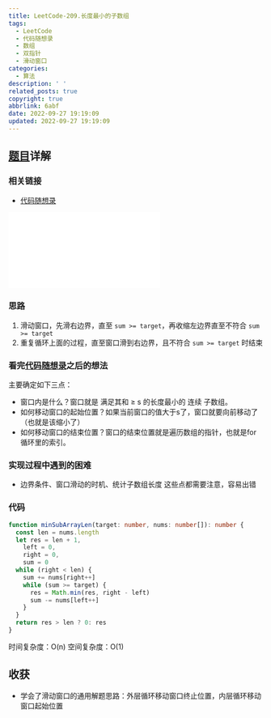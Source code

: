 ```yaml
---
title: LeetCode-209.长度最小的子数组
tags:
  - LeetCode
  - 代码随想录
  - 数组
  - 双指针
  - 滑动窗口
categories:
  - 算法
description: ' '
related_posts: true
copyright: true
abbrlink: 6abf
date: 2022-09-27 19:19:09
updated: 2022-09-27 19:19:09
---
```


## [题目](https://leetcode.cn/problems/minimum-size-subarray-sum/)详解

### 相关链接

- [代码随想录](https://programmercarl.com/0209.长度最小的子数组.html)

<iframe class="iframe_video" src="//player.bilibili.com/player.html?aid=384964151&bvid=BV1tZ4y1q7XE&cid=745986197&page=1&high_quality=1" scrolling="no" border="0" frameborder="no" framespacing="0" allowfullscreen="true"> </iframe>

### 思路

1. 滑动窗口，先滑右边界，直至 `sum >= target`，再收缩左边界直至不符合 `sum >= target`
2. 重复循环上面的过程，直至窗口滑到右边界，且不符合 `sum >= target` 时结束

### 看完[代码随想录](https://programmercarl.com/0209.长度最小的子数组.html)之后的想法

主要确定如下三点：

- 窗口内是什么？窗口就是 满足其和 ≥ s 的长度最小的 连续 子数组。
- 如何移动窗口的起始位置？如果当前窗口的值大于s了，窗口就要向前移动了（也就是该缩小了）
- 如何移动窗口的结束位置？窗口的结束位置就是遍历数组的指针，也就是for循环里的索引。

### 实现过程中遇到的困难

- 边界条件、窗口滑动的时机、统计子数组长度 这些点都需要注意，容易出错

### 代码

```ts TypeScript
function minSubArrayLen(target: number, nums: number[]): number {
  const len = nums.length
  let res = len + 1,
    left = 0,
    right = 0,
    sum = 0
  while (right < len) {
    sum += nums[right++]
    while (sum >= target) {
      res = Math.min(res, right - left)
      sum -= nums[left++]
    }
  }
  return res > len ? 0: res
}
```

时间复杂度：O(n)
空间复杂度：O(1)

## 收获

- 学会了滑动窗口的通用解题思路：外层循环移动窗口终止位置，内层循环移动窗口起始位置
